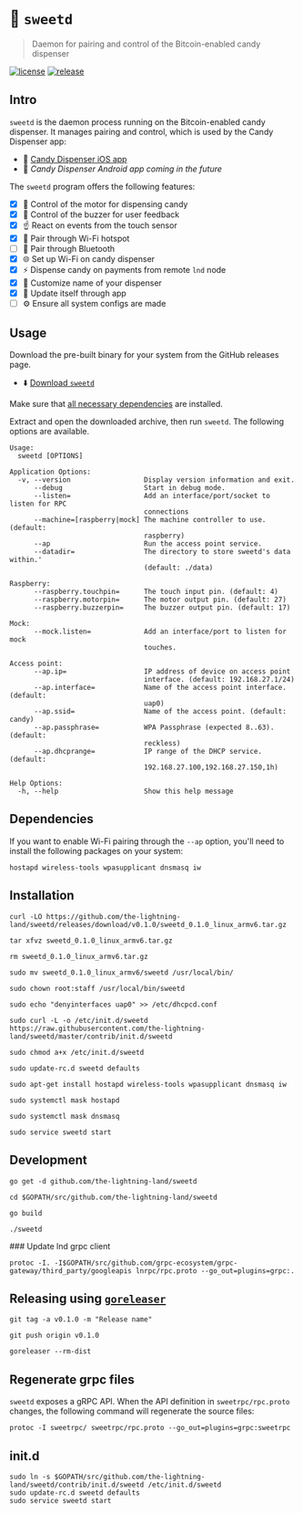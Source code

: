 # 🔌 `sweetd`

> Daemon for pairing and control of the Bitcoin-enabled candy dispenser

[![license](https://img.shields.io/github/license/the-lightning-land/sweetd.svg)](https://github.com/the-lightning-land/sweetd/blob/master/LICENSE)
[![release](https://img.shields.io/github/release/the-lightning-land/sweetd.svg)](https://github.com/the-lightning-land/sweetd/releases)

## Intro

`sweetd` is the daemon process running on the Bitcoin-enabled candy dispenser.
It manages pairing and control, which is used by the Candy Dispenser app:

* 📱 [Candy Dispenser iOS app](https://github.com/the-lightning-land/Dispenser-iOS)
* 📱 *Candy Dispenser Android app coming in the future*

The `sweetd` program offers the following features:

* [x] 🍬 Control of the motor for dispensing candy
* [x] 📳 Control of the buzzer for user feedback
* [x] ☝️ React on events from the touch sensor
* [x] 📶 Pair through Wi-Fi hotspot
* [ ] 🔵 Pair through Bluetooth
* [x] 🌐 Set up Wi-Fi on candy dispenser
* [x] ⚡ Dispense candy on payments from remote `lnd` node
* [x] 💅 Customize name of your dispenser
* [x] 🔄 Update itself through app
* [ ] ⚙️ Ensure all system configs are made

## Usage

Download the pre-built binary for your system from the GitHub releases page.

* ⬇️ [Download `sweetd`](https://github.com/the-lightning-land/sweetd/releases)

Make sure that [all necessary dependencies](#dependencies) are installed.

Extract and open the downloaded archive, then run `sweetd`.
The following options are available. 

```
Usage:
  sweetd [OPTIONS]

Application Options:
  -v, --version                  Display version information and exit.
      --debug                    Start in debug mode.
      --listen=                  Add an interface/port/socket to listen for RPC
                                 connections
      --machine=[raspberry|mock] The machine controller to use. (default:
                                 raspberry)
      --ap                       Run the access point service.
      --datadir=                 The directory to store sweetd's data within.'
                                 (default: ./data)

Raspberry:
      --raspberry.touchpin=      The touch input pin. (default: 4)
      --raspberry.motorpin=      The motor output pin. (default: 27)
      --raspberry.buzzerpin=     The buzzer output pin. (default: 17)

Mock:
      --mock.listen=             Add an interface/port to listen for mock
                                 touches.

Access point:
      --ap.ip=                   IP address of device on access point
                                 interface. (default: 192.168.27.1/24)
      --ap.interface=            Name of the access point interface. (default:
                                 uap0)
      --ap.ssid=                 Name of the access point. (default: candy)
      --ap.passphrase=           WPA Passphrase (expected 8..63). (default:
                                 reckless)
      --ap.dhcprange=            IP range of the DHCP service. (default:
                                 192.168.27.100,192.168.27.150,1h)

Help Options:
  -h, --help                     Show this help message
```

## Dependencies

If you want to enable Wi-Fi pairing through the `--ap` option,
you'll need to install the following packages on your system: 

```
hostapd wireless-tools wpasupplicant dnsmasq iw
```

## Installation

`curl -LO https://github.com/the-lightning-land/sweetd/releases/download/v0.1.0/sweetd_0.1.0_linux_armv6.tar.gz`

`tar xfvz sweetd_0.1.0_linux_armv6.tar.gz`

`rm sweetd_0.1.0_linux_armv6.tar.gz`

`sudo mv sweetd_0.1.0_linux_armv6/sweetd /usr/local/bin/`

`sudo chown root:staff /usr/local/bin/sweetd`

`sudo echo "denyinterfaces uap0" >> /etc/dhcpcd.conf`

`sudo curl -L -o /etc/init.d/sweetd https://raw.githubusercontent.com/the-lightning-land/sweetd/master/contrib/init.d/sweetd`

`sudo chmod a+x /etc/init.d/sweetd`

`sudo update-rc.d sweetd defaults`

`sudo apt-get install hostapd wireless-tools wpasupplicant dnsmasq iw`

`sudo systemctl mask hostapd`

`sudo systemctl mask dnsmasq`

`sudo service sweetd start`

## Development

`go get -d github.com/the-lightning-land/sweetd`

`cd $GOPATH/src/github.com/the-lightning-land/sweetd`

`go build`

`./sweetd`

### Update lnd grpc client

`protoc -I. -I$GOPATH/src/github.com/grpc-ecosystem/grpc-gateway/third_party/googleapis lnrpc/rpc.proto --go_out=plugins=grpc:.`

## Releasing using [`goreleaser`](https://goreleaser.com)

`git tag -a v0.1.0 -m "Release name"`

`git push origin v0.1.0`

`goreleaser --rm-dist`

## Regenerate grpc files

`sweetd` exposes a gRPC API. When the API definition in `sweetrpc/rpc.proto` changes,
the following command will regenerate the source files:

```text
protoc -I sweetrpc/ sweetrpc/rpc.proto --go_out=plugins=grpc:sweetrpc
```

## init.d

```
sudo ln -s $GOPATH/src/github.com/the-lightning-land/sweetd/contrib/init.d/sweetd /etc/init.d/sweetd
sudo update-rc.d sweetd defaults
sudo service sweetd start
```
